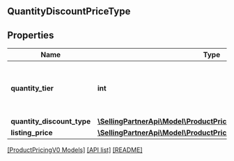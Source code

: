 ## QuantityDiscountPriceType

## Properties

Name | Type | Description | Notes
------------ | ------------- | ------------- | -------------
**quantity_tier** | **int** | Indicates at what quantity this price becomes active. |
**quantity_discount_type** | [**\SellingPartnerApi\Model\ProductPricingV0\QuantityDiscountType**](QuantityDiscountType.md) |  |
**listing_price** | [**\SellingPartnerApi\Model\ProductPricingV0\MoneyType**](MoneyType.md) |  |

[[ProductPricingV0 Models]](../) [[API list]](../../Api) [[README]](../../../README.md)
